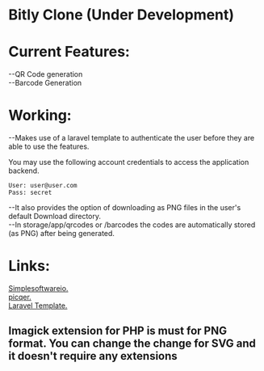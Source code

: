 # Bitly Clone (Under Development)

# Current Features:
--QR Code generation<br>
--Barcode Generation

# Working:
--Makes use of a laravel template to authenticate the user before they are able to use the features.<br>

You may use the following account credentials to access the application backend.
```
User: user@user.com
Pass: secret
```
--It also provides the option of downloading as PNG files in the user's default Download directory.<br>
--In storage/app/qrcodes or /barcodes the codes are automatically stored (as PNG) after being generated.
 
# Links:
[Simplesoftwareio.](http://www.simplesoftware.io/#/docs/simple-qrcode) <br>
[picqer.](https://github.com/picqer/php-barcode-generator) <br>
[Laravel Template.](http://www.github.com/nasirkhan/laravel-starter)

<h2>Imagick extension for PHP is must for PNG format. You can change the change for SVG and it doesn't require any extensions</h2><br>
